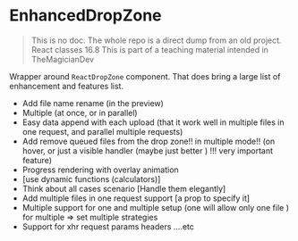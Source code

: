 # EnhancedDropZone

> This is no doc. The whole repo is a direct dump from an old project.
> React classes 16.8
> This is part of a teaching material intended in TheMagicianDev

Wrapper around `ReactDropZone` component. That does bring a large list of enhancement and features list.

- Add file name rename (in the preview)
- Multiple (at once, or in parallel)
- Easy data append with each upload (that it work well in multiple files in one request, and parallel multiple requests)
- Add remove queued files from the drop zone!! in multiple mode!! (on hover, or just a visible handler (maybe just better ) !!! very important feature)
- Progress rendering with overlay animation
- [use dynamic functions (calculators)]
- Think about all cases scenario [Handle them elegantly]
- Add multiple files in one request support [a prop to specify it]
- Multiple support for one and multiple setup (one will allow only one file )
for multiple => set multiple strategies
- Support for xhr request params headers ....etc

